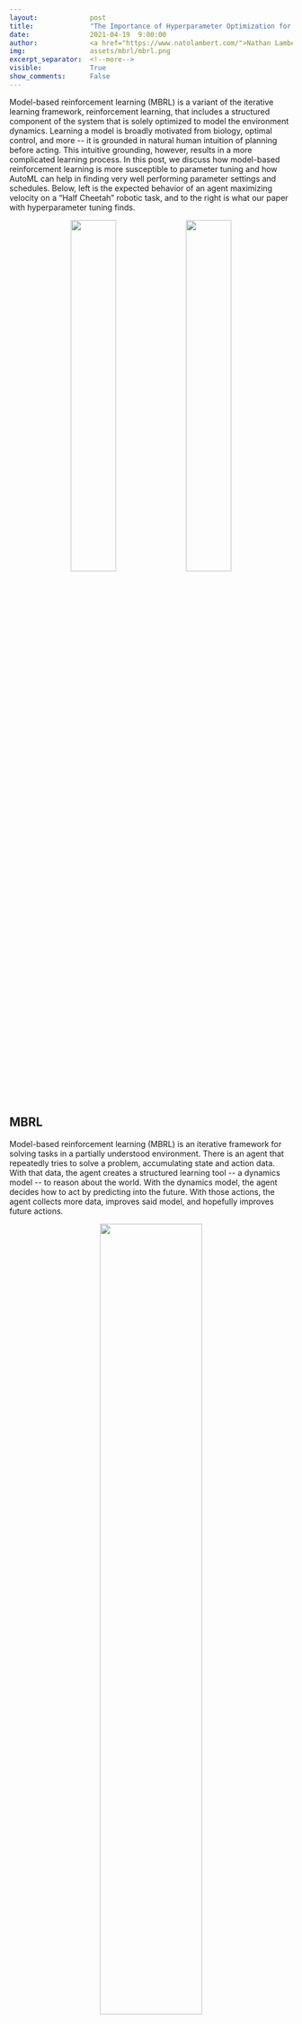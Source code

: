 ```yaml
---
layout:             post
title:              "The Importance of Hyperparameter Optimization for Model-based Reinforcement Learning"
date:               2021-04-19  9:00:00
author:             <a href="https://www.natolambert.com/">Nathan Lambert</a>, <a href="https://nr.informatik.uni-freiburg.de/people/baohe-zhang">Baohe Zhang</a>, <a href="https://ml.informatik.uni-freiburg.de/people/rajan/index.html">Raghu Rajan</a>, <a href="http://ml.informatik.uni-freiburg.de/people/biedenkapp/index.html">André Biedenkapp</a>
img:                assets/mbrl/mbrl.png
excerpt_separator:  <!--more-->
visible:            True
show_comments:      False
---
```


<!-- twitter -->
<meta name="twitter:title" content="The Importance of Hyperparameter Optimization for Model-based RL">
<meta name="twitter:card" content="summary_large_image">
<meta name="twitter:image" content="https://bair.berkeley.edu/static/blog/mbrl/mbrl.png">

<meta name="keywords" content="model-based, reinforcement learning, hyperparameters">
<meta name="description" content="The BAIR Blog">
<meta name="author" content="Nathan Lambert">

Model-based reinforcement learning (MBRL) is a variant of the iterative
learning framework, reinforcement learning, that includes a structured
component of the system that is solely optimized to model the environment
dynamics. Learning a model is broadly motivated from biology, optimal control,
and more -- it is grounded in natural human intuition of planning before acting. This intuitive
grounding, however, results in a more complicated learning process. In this
post, we discuss how model-based reinforcement learning is more susceptible to
parameter tuning and how AutoML can help in finding very well performing
parameter settings and schedules. Below, left is the expected behavior of an
agent maximizing velocity on a “Half Cheetah” robotic task, and to the right is
what our paper with hyperparameter tuning finds.

<p style="text-align:center;">
<img src="https://bair.berkeley.edu/static/blog/mbrl/running.gif" width="40%">
<img src="https://bair.berkeley.edu/static/blog/mbrl/rolling.gif" width="40%">
<br>
<i>
</i>
</p>

<!--more-->

## MBRL

Model-based reinforcement learning (MBRL) is an iterative framework for solving
tasks in a partially understood environment. There is an agent that repeatedly
tries to solve a problem, accumulating state and action data. With that data,
the agent creates a structured learning tool -- a dynamics model -- to reason
about the world. With the dynamics model, the agent decides how to act by
predicting into the future. With those actions, the agent collects more data,
improves said model, and hopefully improves future actions.

<p style="text-align:center;">
<img src="https://bair.berkeley.edu/static/blog/mbrl/mbrl.png" width="60%">
<br>
<i>
</i>
</p>

## AutoML

Humans are pretty poor at internalizing higher-dimensional relationships.
Unfortunately, all ML systems come with hyperparameters that have complex
higher-dimensional relationships. Manually searching for configurations or
schedules that work well is a tedious and unrewarding task, so let’s let a
computer do it for us.  Automated Machine Learning (AutoML) is a field
dedicated to the study of using machine learning algorithms to tune our machine
learning tools. However, there have not been many attempts in using AutoML
methods for RL so far, (for more on AutoRL see [this blog post][3]) even
though, given the success of AutoML in Supervised Learning, one could expect a
bigger impact in *higher-dimensional* RL. This is partly due to the harder
problem of dynamic hyperparameter tuning (where hyperparameters can change
within a run), but more on that later.

# Why MBRL is challenging to tune

Why may we see even more impact of AutoML on MBRL when compared to model-freel RL?
First off, more machine learning parts equals a harder problem,
so there is a greater potential to make hyperparameter tuning way more
impactful to MBRL. Normally, a graduate student fine tunes one problem at a
time with a handful of variables, but in MBRL there are two weirdly intertwined
systems: the model and the planner (the [objectives are mismatched][1]). So, no human is likely to be able
to find the perfect parameters. Much research progress, still, is yielding to
luck when it comes to finding the right hyperparameters.  Even though it is an
open problem to see if computers can find the true optimum, as mentioned
before, computers are much better at optimizing in high-dimensional spaces such
as RL.

Secondly, the benchmark where most RL algorithms are tested in recent work --
a simulator called [Mujoco][2] -- has been used for years and performance of
the best algorithms is close to maxing out the realistic behaviors in the
simulator.  Such a realistic solution for Half Cheetah can be seen in the video
on the left at the beginning of the post.

Mujoco showed up as a favorite of Deep RL because it was available when a
massive growth phase was coming through. It is a decent simulator, relatively
lightweight, and easy-enough to use (though, Mujoco is expensive, has fairly
strict licensing, and not a completely accurate portrayal of the real world).
Mujoco has worked for individual researchers and teams growing into a new area,
but not necessarily great for the long-term health of the field. Researchers
have tracked the so-called state-of-the-art (SOTA) performance of algorithms
across the group of tasks available on the benchmark. This has led to relying
on this benchmark as a surrogate objective for what humans truly want to
optimize -- performance in the real world -- and left progress in the research
field vulnerable to being [gamed][4]. And in such problems, where optimal
solutions may be unintuitive, computers are even more likely to substantially
outperform humans.

<p style="text-align:center;">
<img src="https://bair.berkeley.edu/static/blog/mbrl/results.png" width="80%">
<br>
<i>
</i>
</p>

# Static vs. Dynamic Parameter Tuning

Reinforcement learning, or any iterative framework for that matter, poses an
interesting challenge for AutoML and parameter tuning research: **the best
parameters might change over time**. The ideal parameters shift because the
data used to train any model changes over time. This is different from a more
classical approach to AutoML -- on a Supervised Learning task, static
parameter configurations are much more likely to perform well (such as the
weights and biases of a deployed vision model).

When the distribution of the data we are using changes over time, we look to
dynamic hyperparameter tuning where the hyperparameters of the model or
optimizer are adapted over time. In the case of MBRL, this can have an elegant
interpretation: as the agent gets more data, it can train a more accurate
model, and then it may want to use that model to plan further into the future.
This would translate to a dynamic tuning of the model predictive horizon
hyperparameter variable used in the action optimization. Static hyperparameters --
which most RL algorithms report in tables in the appendix of their papers --
are likely not going to be able to deal with shifting distributions. The
algorithm used to demonstrate this is Hyperband (more later in the post). It is
a static tuning method and the chosen parameters show a low correlation with
reward across a longer run or to another task. For more details on the
specifics of static tuning, see the paper, but the crucial question is: how
much can an RL agent gain with dynamics tuning. Normally, this gain is measured
on the performance of an algorithm on one task.

This finding, however, does not mean that static tuning does not have its uses.
In this paper, we further studied what aspects of static and dynamic are most
important for a practitioner depending on what they want to achieve --
transferability (across runs on the same task or across tasks) or final
performance. We showed that static parameter configurations learn
hyperparameter settings that are more robust to transferring. By design,
dynamic configurations make many more choices about the parameter settings than
static configurations, thus making it very challenging to tune dynamic
configurations by hand and without automatic HPO methods. With an increasing
number of decision points, it becomes more and more likely that each choice we
make is specifically tailored to the environment and even the current run at
hand.

<p style="text-align:center;">
<img src="https://bair.berkeley.edu/static/blog/mbrl/Correlation_all_envs-1.png" width="90%">
<br>
<i>
Weak or even negative correlation across different budgets are found in most of
the environments with static and transferred tunings, which shows different
configurations perform best for different training durations and that dynamic
tuning may be needed. Above shows the Spearman rank correlation of
hyperparameters sampled by Hyperband across trials when training. $cor$ is the
correlation coefficient, $p$ is the p-value for the hypothesis test and $n$ gives
the number of configurations trained in both fidelities.
</i>
</p>


# Breaking the simulator

Combining AutoML with MBRL dramatically beats the SOTA results on a couple of
Mujoco tasks by using existing MBRL algorithms with both dynamic and static
parameter tuning. With sufficient hyperparameter tuning, the MBRL algorithm
([PETS][10]) *literally breaks Mujoco*. The Mujoco log reads something akin to:

> WARNING: Nan, Inf or huge value in QACC at DOF 0. The simulation is unstable. Time = 40.4200.

This correlates to the task being solved in a non-intuitive, exploitative
manner: the Half Cheetah cartwheels.

<p style="text-align:center;">
<img src="https://bair.berkeley.edu/static/blog/mbrl/rolling.gif" width="60%">
<br>
<i>
</i>
</p>

Normally, the Half Cheetah is supposed to run. However, through hyperparameter
tuning, the agent can experience that stumbling and flipping over can be
converted into a successful cartwheel. Chaining such cartwheels back to back
allows it to build up much more speed than otherwise possible. So much, in
fact, that the simulator can’t keep up and breaks. This shows that we have not
yet explored the full potential of existing agent implementations and that
AutoML can be a key component in doing so. The paper has a much, much wider
range of results on multiple environments, but I leave that to the reader. The
paper has interesting tradeoffs between optimizing the model (learning the
dynamics) and the controller (solving the reward-maximization problem).
Additionally, it shows how dynamically changing the parameters throughout a
trial can be useful, such as increasing your model horizon as the algorithm
collects data and the model becomes more accurate. We analyse in-depth the
impact of design decisions on the following tuning methods:

- Population Based Training (PBT): An evolutionary approach to hyperparameter tuning, where the best performing members are modified and replace worse performing configurations ([link][9]).
- Population Based Training with Backtracking (PBT-BT): Population-based training where the agents can return to past configurations during the learning process.
- Hyperband: A Bandit-Based Approach to Hyperparameter Optimization ([link][8]).
- Random Search: A method where configurations are generated within the hyperparameter search space ([example][7]).

# Conclusion

Ultimately, this is a paper that can really move the field forward by showing
the ceiling is much higher than expected for current deep RL algorithms and
that new benchmarking tasks are needed to facilitate continued development of
the research area. Knowing that the last generation of MBRL algorithms still
has substantial performance to be cultivated motivates more interesting
numerical research revisiting past methods as the future is designed.

As the Mujoco simulator seems to be reaching its maximum in terms of logged
performance, it is time for a new generation of simulators and tasks to
benchmark developments in deep reinforcement learning. In creating new tasks,
there is an exciting opportunity to move our research methods closer to real
world applications — providing a harder challenge with a growing potential
payoff.

<hr>

This post is based on the following paper:

- **[On the Importance of Hyperparameter Optimization for Model-based Reinforcement Learning][6]**<br>
  Baohe Zhang, Raghu Rajan, Luis Pineda, Nathan Lambert, André Biedenkapp, Kurtland Chua, Frank Hutter, Roberto Calandra<br>
  Conference on Artificial Intelligence and Statistics (AISTATS), 2021.<br>
  [A video explaining the paper][5]

[1]:https://www.natolambert.com/papers/2020-objective-mismatch-mbrl
[2]:http://mujoco.org/
[3]:https://www.automl.org/blog-autorl/
[4]:https://robotic.substack.com/p/rl-exploitation
[5]:https://www.youtube.com/watch?v=lH0mgnjr1v4
[6]:https://arxiv.org/abs/2102.13651
[7]:https://www.jmlr.org/papers/volume13/bergstra12a/bergstra12a
[8]:https://arxiv.org/abs/1603.06560
[9]:https://arxiv.org/abs/1711.09846
[10]:https://arxiv.org/pdf/1805.12114.pdf
